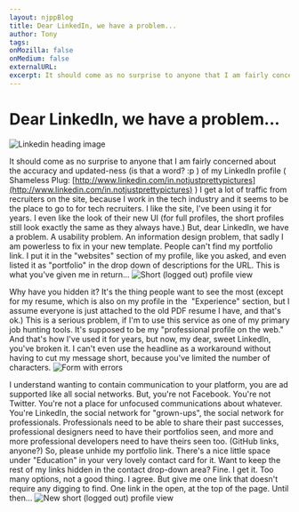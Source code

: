 ```yaml
---
layout: njppBlog
title: Dear LinkedIn, we have a problem...
author: Tony
tags: 
onMozilla: false
onMedium: false
externalURL: 
excerpt: It should come as no surprise to anyone that I am fairly concerned about the accuracy and updated-ness (is that a word? :p ) of my LinkedIn profile
---
```


# Dear LinkedIn, we have a problem...

![Linkedin heading image](/blog/img/dearLinkedin.png "Dear LinkedIn, we have a problem...")

It should come as no surprise to anyone that I am fairly concerned about the accuracy and updated-ness (is that a word? :p ) of my LinkedIn profile \( Shameless Plug: [http://www.linkedin.com/in.notjustprettypictures](http://www.linkedin.com/in.notjustprettypictures) \) I get a lot of traffic from recruiters on the site, because I work in the tech industry and it seems to be the place to go to for tech recruiters. I like the site, I've been using it for years. I even like the look of their new UI (for full profiles, the short profiles still look exactly the same as they always have.) But, dear LinkedIn, we have a problem. A usability problem. An information design problem, that sadly I am powerless to fix in your new template. People can't find my portfolio link. I put it in the "websites" section of my profile, like you asked, and even listed it as "portfolio" in the drop down of descriptions for the URL. This is what you've given me in return...
![Short (logged out) profile view](/blog/img/dearLinkedIn_01.jpg "Short (logged out) profile view")

Why have you hidden it? It's the thing people want to see the most (except for my resume, which is also on my profile in the  "Experience" section, but I assume everyone is just attached to the old PDF resume I have, and that's ok.) This is a serious problem, if I'm to use this service as one of my primary job hunting tools. It's supposed to be my "professional profile on the web." And that's how I've used it for years, but now, my dear, sweet LinkedIn, you've broken it. I can't even use the headline as a workaround without having to cut my message short, because you've limited the number of characters.
![Form with errors](/blog/img/dearLinkedIn_03.jpg "Form with errors")

I understand wanting to contain communication to your platform, you are ad supported like all social networks. But, you're not Facebook. You're not Twitter. You're not a place for unfocused communications about whatever. You're LinkedIn, the social network for "grown-ups", the social network for professionals. Professionals need to be able to share their past successes, professional designers need to have their portfolios seen, and more and more professional developers need to have theirs seen too. (GitHub links, anyone?) So, please unhide my portfolio link. There's a nice little space under "Education" in your very lovely contact card for it. Want to keep the rest of my links hidden in the contact drop-down area? Fine. I get it. Too many options, not a good thing. I agree. But give me one link that doesn't require any digging to find. One link in the open, at the top of the page. Until then...
![New short (logged out) profile view](/blog/img/dearLinkedIn_04.jpg "New short (logged out) profile view")

